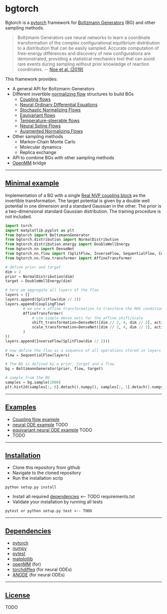 # bgtorch

Bgtorch is a [pytorch](https://github.com/pytorch/pytorch) framework for
[Boltzmann Generators](https://science.sciencemag.org/content/365/6457/eaaw1147) (BG) and other sampling methods.

> Boltzmann Generators use neural networks to learn a coordinate transformation
> of the complex configurational equilibrium distribution to a distribution that 
> can be easily sampled. Accurate computation of free-energy differences 
> and discovery of new configurations are demonstrated, 
> providing a statistical mechanics tool that can 
> avoid rare events during sampling without prior knowledge of reaction coordinates.
> -- [Noe et al. (2019)](https://science.sciencemag.org/content/365/6457/eaaw1147)

This framework provides:

* A general API for Boltzmann Generators
* Different invertible [normalizing flow](https://arxiv.org/abs/1912.02762) structures to build BGs
    * [Coupling flows]()
    * [Neural Ordinary Differential Equations](https://arxiv.org/abs/1806.07366)
    * [Stochastic Normalizing Flows](https://arxiv.org/abs/2002.06707)
    * [Equivariant flows](https://arxiv.org/abs/2006.02425)
    * [Temperature-steerable flows](https://arxiv.org/abs/2012.00429)
    * [Neural Spline Flows](https://arxiv.org/abs/1906.04032)
    * [Augmented Normalizing Flows](https://arxiv.org/abs/2002.07101)
* Other sampling methods
    * Markov-Chain Monte Carlo
    * Molecular dynamics
    * Replica exchange
* API to combine BGs with other sampling methods
* [OpenMM](https://github.com/openmm/openmm) bridge 

***
## [Minimal example](#minimal-example)
Implementation of a BG with a single [Real NVP coupling block](https://arxiv.org/abs/1605.08803)
as the invertible transformation.
The target potential is given by a double well potential in one dimension and a standard Gaussian in the other. 
The prior is a two-dimensional standard Gaussian distribution. 
The training procedure is not included. 

``` python
import torch
import matplotlib.pyplot as plt
from bgtorch import BoltzmannGenerator
from bgtorch.distribution import NormalDistribution
from bgtorch.distribution.energy import DoubleWellEnergy
from bgtorch.nn import DenseNet
from bgtorch.nn.flow import (SplitFlow, InverseFlow, SequentialFlow, CouplingFlow)
from bgtorch.nn.flow.transformer import AffineTransformer 

# define prior and target
dim = 2
prior = NormalDistribution(dim)
target = DoubleWellEnergy(dim)

# here we aggregate all layers of the flow
layers = []
layers.append(SplitFlow(dim // 2))
layers.append(CouplingFlow(
        # we use a affine transformation to transform the RHS conditioned on the LHS
        AffineTransformer(
            # use simple dense nets for the affine shift/scale
            shift_transformation=DenseNet([dim // 2, 4, dim // 2], activation=torch.nn.ReLU()), 
            scale_transformation=DenseNet([dim // 2, 4, dim // 2], activation=torch.nn.Tanh())
        )
))
layers.append(InverseFlow(SplitFlow(dim // 2)))
    
# now define the flow as a sequence of all operations stored in layers
flow = SequentialFlow(layers)

# The BG is defined by a prior, target and a flow
bg = BoltzmannGenerator(prior, flow, target)

# sample from the BG
samples = bg.sample(1000)
plt.hist2d(samples[:, 0].detach().numpy(), samples[:, 1].detach().numpy(), bins=100);
```


***
## [Examples](#examples)
* [Coupling flow example](https://github.com/noegroup/bgtorch/blob/master/notebooks/example.ipynb)
* [neural ODE example](https://github.com/noegroup/bgtorch/blob/notebooks/example_black_box_nODE.ipynb) TODO
* [equivariant neural ODE example](https://github.com/noegroup/bgtorch/blob/notebooks/example_equivariant_nODE.ipynb) TODO
* TODO




***
## [Installation](#installation)
* Clone this repository from github
* Navigate to the cloned repository
* Run the installation scrip
  
```
python setup.py install
```

* Install all required [dependencies](#dependencies) <-- TODO requirements.txt
* Validate your installation by running all tests

```
pytest or python setup.py test <-- TODO
```

***
## [Dependencies](#dependencies)

* [pytorch](https://github.com/pytorch/pytorch)
* [numpy](https://github.com/numpy/numpy)
* [pytest](https://github.com/pytest-dev/pytest)
* [matplotlib](https://github.com/matplotlib/matplotlib)
* [openMM](https://github.com/openmm/openmm) (for)
* [torchdiffeq](https://github.com/rtqichen/torchdiffeq) (for neural ODEs)
* [ANODE](https://github.com/amirgholami/anode) (for neural ODEs)

***
## [License](#dependencies)
TODO